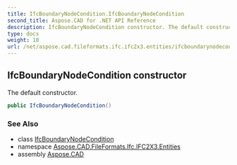 ```yaml
---
title: IfcBoundaryNodeCondition.IfcBoundaryNodeCondition
second_title: Aspose.CAD for .NET API Reference
description: IfcBoundaryNodeCondition constructor. The default constructor
type: docs
weight: 10
url: /net/aspose.cad.fileformats.ifc.ifc2x3.entities/ifcboundarynodecondition/ifcboundarynodecondition/
---
```

## IfcBoundaryNodeCondition constructor

The default constructor.

```csharp
public IfcBoundaryNodeCondition()
```

### See Also

* class [IfcBoundaryNodeCondition](../)
* namespace [Aspose.CAD.FileFormats.Ifc.IFC2X3.Entities](../../ifcboundarynodecondition/)
* assembly [Aspose.CAD](../../../)


